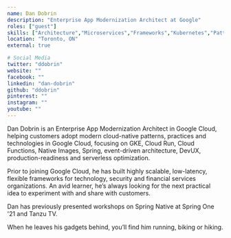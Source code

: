 ```yaml
---
name: Dan Dobrin
description: "Enterprise App Modernization Architect at Google"
roles: ["guest"]
skills: ["Architecture","Microservices","Frameworks","Kubernetes","Patterns","Performance Tuning"]
location: "Toronto, ON"
external: true

# Social Media 
twitter: "ddobrin"
website: ""
facebook: ""
linkedin: "dan-dobrin"
github: "ddobrin"
pinterest: ""
instagram: ""
youtube: ""
---
```


<!-- markdownlint-disable MD041-->
Dan Dobrin is an Enterprise App Modernization Architect in Google Cloud, helping customers adopt modern cloud-native patterns, practices and technologies in Google Cloud, focusing on GKE, Cloud Run, Cloud Functions, Native Images, Spring, event-driven architecture, DevUX, production-readiness and serverless optimization.

Prior to joining Google Cloud, he has built highly scalable, low-latency, flexible frameworks for technology, security and financial services organizations. An avid learner, he’s always looking for the next practical idea to experiment with and share with customers.

Dan has previously presented workshops on Spring Native at Spring One '21 and Tanzu TV.

When he leaves his gadgets behind, you’ll find him running, biking or hiking.

<!--more-->